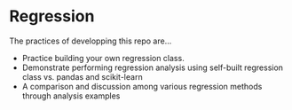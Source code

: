 # Regression
The practices of developping this repo are...
* Practice building your own regression class.
* Demonstrate performing regression analysis using self-built regression class vs. pandas and scikit-learn
* A comparison and discussion among various regression methods through analysis examples
